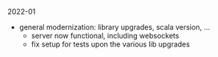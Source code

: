 2022-01

- general modernization: library upgrades, scala version, ...
    - server now functional, including websockets
    - fix setup for tests upon the various lib upgrades
